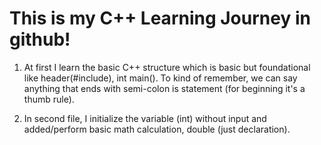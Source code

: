 # This is my C++ Learning Journey in github!

1) At first I learn the basic C++ structure which is basic but foundational like header(#include<iostream>), int main(). To kind of remember, we can say anything that ends with semi-colon is statement (for beginning it's a thumb rule).

2) In second file, I initialize the variable (int) without input and added/perform basic math calculation, double (just declaration).